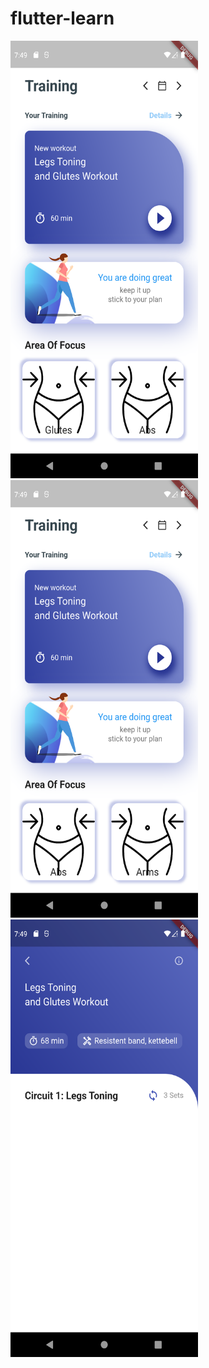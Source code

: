 # flutter-learn
<img src ="images/img1.png" width= "300" height="700">
<br>
<img src ="images/img2.png" width= "300" height="700">
<br>
<img src ="images/img3.png" width= "300" height="700">